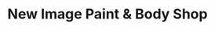 ---
title: "New Image Paint & Body Shop"
url: /asheville/new-image-paint-and-body-shop/
shop: car repair
---
